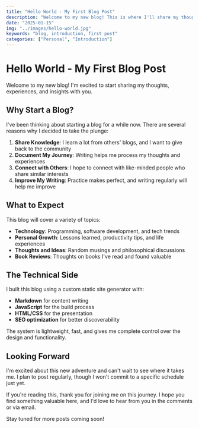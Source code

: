 ```yaml
---
title: "Hello World - My First Blog Post"
description: "Welcome to my new blog! This is where I'll share my thoughts on technology, life, and everything in between."
date: "2025-01-15"
img: "../images/hello-world.jpg"
keywords: "blog, introduction, first post"
categories: ["Personal", "Introduction"]
---
```


# Hello World - My First Blog Post

Welcome to my new blog! I'm excited to start sharing my thoughts, experiences, and insights with you.

## Why Start a Blog?

I've been thinking about starting a blog for a while now. There are several reasons why I decided to take the plunge:

1. **Share Knowledge**: I learn a lot from others' blogs, and I want to give back to the community
2. **Document My Journey**: Writing helps me process my thoughts and experiences
3. **Connect with Others**: I hope to connect with like-minded people who share similar interests
4. **Improve My Writing**: Practice makes perfect, and writing regularly will help me improve

## What to Expect

This blog will cover a variety of topics:

- **Technology**: Programming, software development, and tech trends
- **Personal Growth**: Lessons learned, productivity tips, and life experiences
- **Thoughts and Ideas**: Random musings and philosophical discussions
- **Book Reviews**: Thoughts on books I've read and found valuable

## The Technical Side

I built this blog using a custom static site generator with:

- **Markdown** for content writing
- **JavaScript** for the build process
- **HTML/CSS** for the presentation
- **SEO optimization** for better discoverability

The system is lightweight, fast, and gives me complete control over the design and functionality.

## Looking Forward

I'm excited about this new adventure and can't wait to see where it takes me. I plan to post regularly, though I won't commit to a specific schedule just yet.

If you're reading this, thank you for joining me on this journey. I hope you find something valuable here, and I'd love to hear from you in the comments or via email.

Stay tuned for more posts coming soon! 